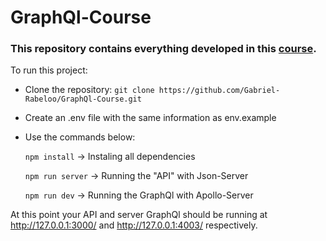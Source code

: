 # GraphQl-Course
### This repository contains everything developed in this [course](https://www.udemy.com/course/curso-de-graphql-e-apollo-server-client//).

To run this project:

* Clone the repository:
    `git clone https://github.com/Gabriel-Rabeloo/GraphQl-Course.git`
* Create an .env file with the same information as env.example
* Use the commands below:


    `npm install` -> Instaling all dependencies
   
    `npm run server` -> Running the "API" with Json-Server
    
    `npm run dev` -> Running the GraphQl with Apollo-Server
    
 At this point your API and server GraphQl should be running at http://127.0.0.1:3000/ and http://127.0.0.1:4003/ respectively.
